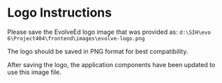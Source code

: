 # Logo Instructions

Please save the EvolveEd logo image that was provided as:
`d:\SIH\evo 6\Project404\frontend\images\evolve-logo.png`

The logo should be saved in PNG format for best compatibility.

After saving the logo, the application components have been updated to use this image file.

